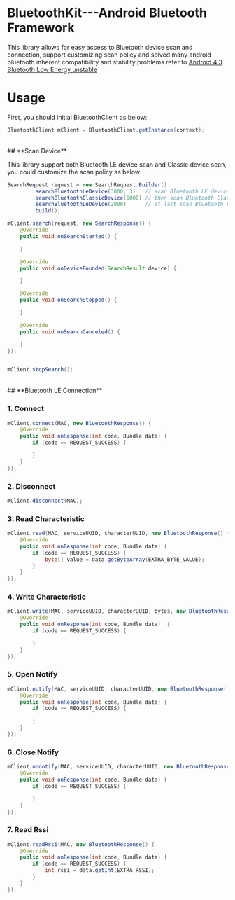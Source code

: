BluetoothKit---Android Bluetooth Framework
===========================

This library allows for easy access to Bluetooth device scan and connection, support customizing scan policy and solved many android bluetooth inherent compatibility and stability problems refer to [Android 4.3 Bluetooth Low Energy unstable](http://stackoverflow.com/questions/17870189/android-4-3-bluetooth-low-energy-unstable)

# **Usage**

First, you should initial BluetoothClient as below:

```Java
BluetoothClient mClient = BluetoothClient.getInstance(context);
```
<br/>
## **Scan Device** 

This library support both Bluetooth LE device scan and Classic device scan, you could customize the scan policy as below:

```Java
SearchRequest request = new SearchRequest.Builder()
        .searchBluetoothLeDevice(3000, 3)   // scan Bluetooth LE device for 3000ms, 3 times
        .searchBluetoothClassicDevice(5000) // then scan Bluetooth Classic device for 5000ms, 1 time
        .searchBluetoothLeDevice(2000)      // at last scan Bluetooth LE device for 2000ms
        .build();

mClient.search(request, new SearchResponse() {
    @Override
    public void onSearchStarted() {

    }

    @Override
    public void onDeviceFounded(SearchResult device) {

    }

    @Override
    public void onSearchStopped() {

    }

    @Override
    public void onSearchCanceled() {

    }
});


mClient.stopSearch();
```
<br/>
## **Bluetooth LE Connection** 

### **1. Connect**

```Java
mClient.connect(MAC, new BluetoothResponse() {
    @Override
    public void onResponse(int code, Bundle data) {
        if (code == REQUEST_SUCCESS) {

        }
    }
});
```

### **2. Disconnect**
```Java
mClient.disconnect(MAC);
```

### **3. Read Characteristic**
```Java
mClient.read(MAC, serviceUUID, characterUUID, new BluetoothResponse() {
    @Override
    public void onResponse(int code, Bundle data) {
        if (code == REQUEST_SUCCESS) {
            byte[] value = data.getByteArray(EXTRA_BYTE_VALUE);
        }
    }
});
```

### **4. Write Characteristic**
```Java
mClient.write(MAC, serviceUUID, characterUUID, bytes, new BluetoothResponse() {
    @Override
    public void onResponse(int code, Bundle data)  {
        if (code == REQUEST_SUCCESS) {

        }
    }
});
```

### **5. Open Notify**
```Java
mClient.notify(MAC, serviceUUID, characterUUID, new BluetoothResponse() {
    @Override
    public void onResponse(int code, Bundle data) {
        if (code == REQUEST_SUCCESS) {

        }
    }
});
```

### **6. Close Notify**
```Java
mClient.unnotify(MAC, serviceUUID, characterUUID, new BluetoothResponse() {
    @Override
    public void onResponse(int code, Bundle data) {
        if (code == REQUEST_SUCCESS) {

        }
    }
});
```

### **7. Read Rssi**
```Java
mClient.readRssi(MAC, new BluetoothResponse() {
    @Override
    public void onResponse(int code, Bundle data) {
        if (code == REQUEST_SUCCESS) {
            int rssi = data.getInt(EXTRA_RSSI);
        }
    }
});
```
